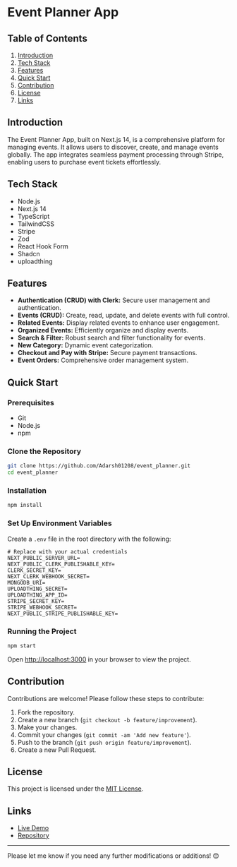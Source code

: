 
# Event Planner App

## Table of Contents

1. [Introduction](#introduction)
2. [Tech Stack](#tech-stack)
3. [Features](#features)
4. [Quick Start](#quick-start)
5. [Contribution](#contribution)
6. [License](#license)
7. [Links](#links)

## Introduction <a name="introduction"></a>

The Event Planner App, built on Next.js 14, is a comprehensive platform for managing events. It allows users to discover, create, and manage events globally. The app integrates seamless payment processing through Stripe, enabling users to purchase event tickets effortlessly.

## Tech Stack <a name="tech-stack"></a>

- Node.js
- Next.js 14
- TypeScript
- TailwindCSS
- Stripe
- Zod
- React Hook Form
- Shadcn
- uploadthing

## Features <a name="features"></a>

- **Authentication (CRUD) with Clerk:** Secure user management and authentication.
- **Events (CRUD):** Create, read, update, and delete events with full control.
- **Related Events:** Display related events to enhance user engagement.
- **Organized Events:** Efficiently organize and display events.
- **Search & Filter:** Robust search and filter functionality for events.
- **New Category:** Dynamic event categorization.
- **Checkout and Pay with Stripe:** Secure payment transactions.
- **Event Orders:** Comprehensive order management system.

## Quick Start <a name="quick-start"></a>

### Prerequisites

- Git
- Node.js
- npm

### Clone the Repository

```bash
git clone https://github.com/Adarsh01208/event_planner.git
cd event_planner
```

### Installation

```bash
npm install
```

### Set Up Environment Variables

Create a `.env` file in the root directory with the following:

```env
# Replace with your actual credentials
NEXT_PUBLIC_SERVER_URL=
NEXT_PUBLIC_CLERK_PUBLISHABLE_KEY=
CLERK_SECRET_KEY=
NEXT_CLERK_WEBHOOK_SECRET=
MONGODB_URI=
UPLOADTHING_SECRET=
UPLOADTHING_APP_ID=
STRIPE_SECRET_KEY=
STRIPE_WEBHOOK_SECRET=
NEXT_PUBLIC_STRIPE_PUBLISHABLE_KEY=
```

### Running the Project

```bash
npm start
```

Open [http://localhost:3000](http://localhost:3000) in your browser to view the project.

## Contribution <a name="contribution"></a>

Contributions are welcome! Please follow these steps to contribute:

1. Fork the repository.
2. Create a new branch (`git checkout -b feature/improvement`).
3. Make your changes.
4. Commit your changes (`git commit -am 'Add new feature'`).
5. Push to the branch (`git push origin feature/improvement`).
6. Create a new Pull Request.

## License <a name="license"></a>

This project is licensed under the [MIT License](LICENSE).

## Links <a name="links"></a>

- [Live Demo](https://event-platform-dev.vercel.app/)
- [Repository](https://github.com/Adarsh01208/event_planner)

---

Please let me know if you need any further modifications or additions! 😊
```
